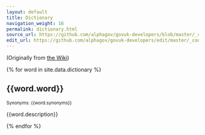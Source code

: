```yaml
---
layout: default
title: Dictionary
navigation_weight: 16
permalink: dictionary.html
source_url: https://github.com/alphagov/govuk-developers/blob/master/_config/dictionary.yml
edit_url: https://github.com/alphagov/govuk-developers/edit/master/_config/dictionary.yml
---
```


(Originally from [the Wiki](https://gov-uk.atlassian.net/wiki/display/TECH/Publishing+Platform))

{% for word in site.data.dictionary %}
<div>
  <h2>{{word.word}}</h2>
  <small>Synonyms: {{word.synonyms}}</small>
  <p>{{word.description}}</p>
</div>
{% endfor %}
